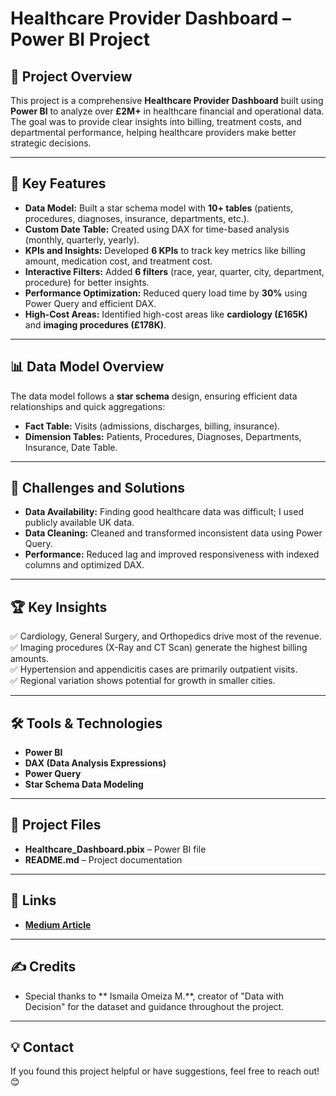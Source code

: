 # Healthcare Provider Dashboard – Power BI Project  

## 🏥 **Project Overview**  
This project is a comprehensive **Healthcare Provider Dashboard** built using **Power BI** to analyze over **£2M+** in healthcare financial and operational data. The goal was to provide clear insights into billing, treatment costs, and departmental performance, helping healthcare providers make better strategic decisions.  

---

## 🚀 **Key Features**  
- **Data Model:** Built a star schema model with **10+ tables** (patients, procedures, diagnoses, insurance, departments, etc.).  
- **Custom Date Table:** Created using DAX for time-based analysis (monthly, quarterly, yearly).  
- **KPIs and Insights:** Developed **6 KPIs** to track key metrics like billing amount, medication cost, and treatment cost.  
- **Interactive Filters:** Added **6 filters** (race, year, quarter, city, department, procedure) for better insights.  
- **Performance Optimization:** Reduced query load time by **30%** using Power Query and efficient DAX.  
- **High-Cost Areas:** Identified high-cost areas like **cardiology (£165K)** and **imaging procedures (£178K)**.  

---

## 📊 **Data Model Overview**  
The data model follows a **star schema** design, ensuring efficient data relationships and quick aggregations:  
- **Fact Table:** Visits (admissions, discharges, billing, insurance).  
- **Dimension Tables:** Patients, Procedures, Diagnoses, Departments, Insurance, Date Table.  

---

## 🌟 **Challenges and Solutions**  
- **Data Availability:** Finding good healthcare data was difficult; I used publicly available UK data.  
- **Data Cleaning:** Cleaned and transformed inconsistent data using Power Query.  
- **Performance:** Reduced lag and improved responsiveness with indexed columns and optimized DAX.  

---

## 🏆 **Key Insights**  
✅ Cardiology, General Surgery, and Orthopedics drive most of the revenue.  
✅ Imaging procedures (X-Ray and CT Scan) generate the highest billing amounts.  
✅ Hypertension and appendicitis cases are primarily outpatient visits.  
✅ Regional variation shows potential for growth in smaller cities.  

---

## 🛠️ **Tools & Technologies**  
- **Power BI**  
- **DAX (Data Analysis Expressions)**  
- **Power Query**  
- **Star Schema Data Modeling**  

---

## 📂 **Project Files**  
- **Healthcare_Dashboard.pbix** – Power BI file  
- **README.md** – Project documentation  

---

## 🔗 **Links**  
- **[Medium Article](https://medium.com/@kumardeepaks2k/building-a-healthcare-provider-dashboard-with-power-bi-34a55091fe36)**

---

## ✍️ **Credits**  
- Special thanks to ** Ismaila Omeiza M.**, creator of "Data with Decision" for the dataset and guidance throughout the project.  

---

## 💡 **Contact**  
If you found this project helpful or have suggestions, feel free to reach out! 😊  
